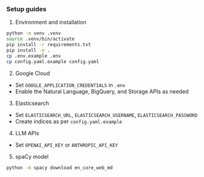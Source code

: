 ### Setup guides

1) Environment and installation
```bash
python -m venv .venv
source .venv/bin/activate
pip install -r requirements.txt
pip install -e .
cp .env.example .env
cp config.yaml.example config.yaml
```

2) Google Cloud
- Set `GOOGLE_APPLICATION_CREDENTIALS` in `.env`
- Enable the Natural Language, BigQuery, and Storage APIs as needed

3) Elasticsearch
- Set `ELASTICSEARCH_URL`, `ELASTICSEARCH_USERNAME`, `ELASTICSEARCH_PASSWORD`
- Create indices as per `config.yaml.example`

4) LLM APIs
- Set `OPENAI_API_KEY` or `ANTHROPIC_API_KEY`

5) spaCy model
```bash
python -m spacy download en_core_web_md
```
